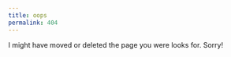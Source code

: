 ```yaml
---
title: oops
permalink: 404
---
```


I might have moved or deleted the page you were looks for. Sorry!
